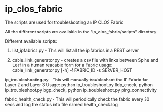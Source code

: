 ip_clos_fabric
==============
The scripts are used for troubleshooting an IP CLOS Fabric

All the different scripts are available in the "ip_clos_fabric/scripts" 
directory


Different available scripts:

1. list_ipfabrics.py - This will list all the ip fabrics in a REST server

2. cable_link_generator.py - creates a csv file with links between Spine and Leaf 
   in a human readable form for a Fabric
   usage: cable_link_generator.py [-h] -f FABRIC_ID -s SERVER_HOST


ip_troubleshooting.py - This will manually troubleshoot the IP Fabric for Layer 2 and Layer 3
Usage:
python ip_troubleshoot.py lldp_check, 
python ip_troubleshoot.py bgp_check,
python ip_troubleshoot.py ping_connectivity

fabric_health_check.py - This will periodically check the fabric every 30 secs and log the status into file named health_check.log
